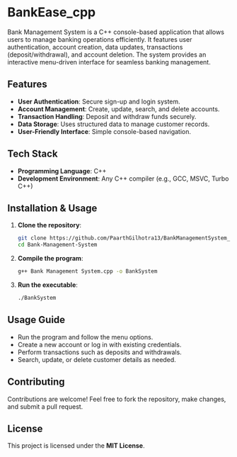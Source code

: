 # BankEase_cpp
 Bank Management System is a C++ console-based application that allows users to manage banking operations efficiently. It features user authentication, account creation, data updates, transactions (deposit/withdrawal), and account deletion. The system provides an interactive menu-driven interface for seamless banking management. 
 ## Features
- **User Authentication**: Secure sign-up and login system.
- **Account Management**: Create, update, search, and delete accounts.
- **Transaction Handling**: Deposit and withdraw funds securely.
- **Data Storage**: Uses structured data to manage customer records.
- **User-Friendly Interface**: Simple console-based navigation.

## Tech Stack
- **Programming Language**: C++
- **Development Environment**: Any C++ compiler (e.g., GCC, MSVC, Turbo C++)

## Installation & Usage
1. **Clone the repository**:
   ```sh
   git clone https://github.com/PaarthGilhotra13/BankManagementSystem_cpp
   cd Bank-Management-System
   ```
2. **Compile the program**:
   ```sh
   g++ Bank Management System.cpp -o BankSystem
   ```
3. **Run the executable**:
   ```sh
   ./BankSystem
   ```

## Usage Guide
- Run the program and follow the menu options.
- Create a new account or log in with existing credentials.
- Perform transactions such as deposits and withdrawals.
- Search, update, or delete customer details as needed.

## Contributing
Contributions are welcome! Feel free to fork the repository, make changes, and submit a pull request.

## License
This project is licensed under the **MIT License**.
